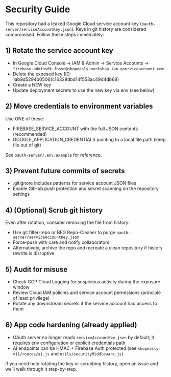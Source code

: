 # Security Guide

This repository had a leaked Google Cloud service account key (`oauth-server/serviceAccountKey.json`). Keys in git history are considered compromised. Follow these steps immediately:

## 1) Rotate the service account key
- In Google Cloud Console → IAM & Admin → Service Accounts → `firebase-adminsdk-fbsvc@shopeasly-workshop.iam.gserviceaccount.com`
- Delete the exposed key (ID: 1ab9d5294b05061c16328dbd14f553ac49d4db68)
- Create a NEW key
- Update deployment secrets to use the new key via env (see below)

## 2) Move credentials to environment variables
Use ONE of these:
- FIREBASE_SERVICE_ACCOUNT with the full JSON contents (recommended)
- GOOGLE_APPLICATION_CREDENTIALS pointing to a local file path (keep file out of git)

See `oauth-server/.env.example` for reference.

## 3) Prevent future commits of secrets
- .gitignore includes patterns for service account JSON files
- Enable GitHub push protection and secret scanning on the repository settings

## 4) (Optional) Scrub git history
Even after rotation, consider removing the file from history:
- Use git filter-repo or BFG Repo-Cleaner to purge `oauth-server/serviceAccountKey.json`
- Force-push with care and notify collaborators
- Alternatively, archive the repo and recreate a clean repository if history rewrite is disruptive

## 5) Audit for misuse
- Check GCP Cloud Logging for suspicious activity during the exposure window
- Review Cloud IAM policies and service account permissions (principle of least privilege)
- Rotate any downstream secrets if the service account had access to them

## 6) App code hardening (already applied)
- OAuth server no longer reads `serviceAccountKey.json` by default; it requires env configuration or explicit credentials path
- AI endpoints can be HMAC + Firebase Auth protected (see `shopeasly-v11/routes/ai.js` and `utils/securityMiddleware.js`)

If you need help rotating the key or scrubbing history, open an issue and we’ll walk through it step-by-step.
